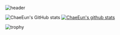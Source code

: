 <!--
**cheun0327/cheun0327** is a ✨ _special_ ✨ repository because its `README.md` (this file) appears on your GitHub profile.

Here are some ideas to get you started:

- 🔭 I’m currently working on ...
- 🌱 I’m currently learning ...
- 👯 I’m looking to collaborate on ...
- 🤔 I’m looking for help with ...
- 💬 Ask me about ...
- 📫 How to reach me: ...
- 😄 Pronouns: ...
- ⚡ Fun fact: ...
-->
![header](https://capsule-render.vercel.app/api?type=waving&text=🦋Chae%20Eun🦋&desc=BackEnd%20Developer&descAlignY=29&descAlign=57&fontsize=60&&color=0:e8dcfd,100:100094&height=200)




![ChaeEun's GitHub stats](https://github-readme-stats.vercel.app/api?username=cheun0327&show_icons=true&theme=radical)
[![ChaeEun's github stats](https://github-readme-stats.vercel.app/api/top-langs/?username=cheun0327&show_icons=true&hide_border=true&title_color=004386&icon_color=004386&layout=compact)](https://github.com/cheun0327)

![trophy](https://github-profile-trophy.vercel.app/?username=cheun0327&theme=monokai&no-bg=true)

<!-- <div align=center>
  ⚒ t e c h⚒

  [![html](https://img.shields.io/badge/Html-E34F26?style=flat-square&logo=Html5&logoColor=white)](https://github.com/cheun0327/fullPage) [![css](https://img.shields.io/badge/CSS-1572B6?style=flat-square&logo=CSS3&logoColor=white)](https://github.com/cheun0327/fullPage)
</div> -->
